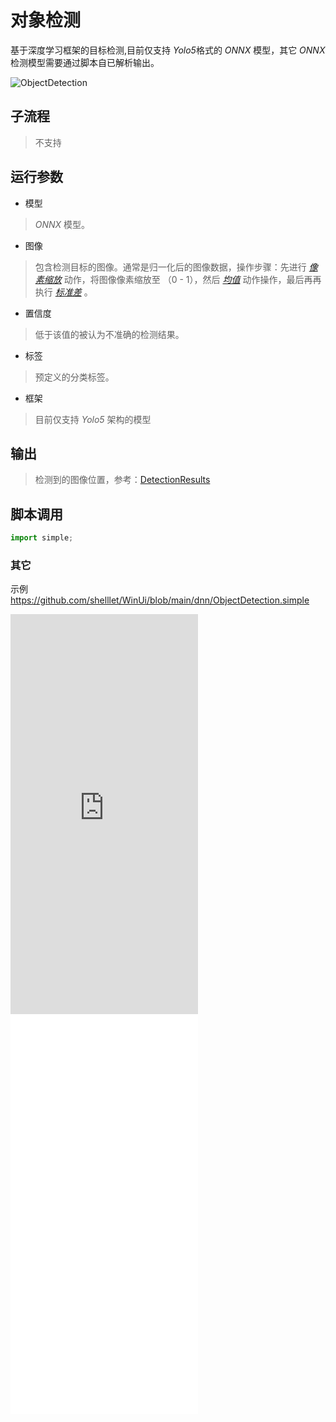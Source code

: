 # 对象检测 
基于深度学习框架的目标检测,目前仅支持 *Yolo5*格式的 *ONNX* 模型，其它 *ONNX* 检测模型需要通过脚本自已解析输出。

![ObjectDetection](./images/02.png ':size=90%')

## 子流程
> 不支持


## 运行参数

* 模型
> *ONNX* 模型。
* 图像
> 包含检测目标的图像。通常是归一化后的图像数据，操作步骤：先进行 [*像素缩放*](../actions/image/ImageNormalize.md) 动作，将图像像素缩放至 （0 - 1），然后 [*均值*](../actions/image/ImageMean.md) 动作操作，最后再再执行 [*标准差*](../actions/image/ImageStd.md) 。
* 置信度
> 低于该值的被认为不准确的检测结果。

* 标签
> 预定义的分类标签。

* 框架
> 目前仅支持 *Yolo5* 架构的模型

## 输出

>   检测到的图像位置，参考：[DetectionResults](./types/DetectionResult.md)


## 脚本调用

```python
import simple;

```

### 其它

示例 https://github.com/shelllet/WinUi/blob/main/dnn/ObjectDetection.simple


<iframe type="text/html" height="640px" src="https://www.youtube.com/embed/yV5wdgmEXrw" frameborder="0"></iframe>

<iframe src="//player.bilibili.com/player.html?bvid=BV1Jc41167Dr&page=1&autoplay=0" height='640px' scrolling="no" frameborder="no" framespacing="0" allowfullscreen="true"></iframe>